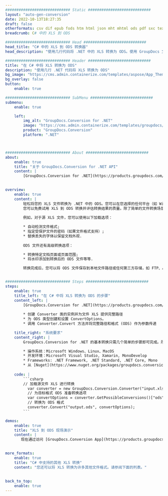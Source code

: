 ```yaml
---
############################# Static ############################
layout: "auto-gen-conversion"
date: 2022-10-13T18:27:35
draft: false
otherformats: csv dif epub fods htm html json mht mhtml ods pdf sxc tex tsv xlam xls xlsb xlsm xlsx xlt xltm xltx xml xps
breadcrumb: C# 中的 XLS 到 ODS

############################# Head ############################
head_title: "C# 中的 XLS 到 ODS 转换器"
head_description: "使用几行代码将 .NET 中的 XLS 转换为 ODS。使用 GroupDocs 文档转换 API 转换 160 多种文件格式。"

############################# Header ############################
title: "在 C# 中将 XLS 转换为 ODS"
description: "使用几行 .NET 代码将 XLS 转换为 ODS"
bg_image: "https://cms.admin.containerize.com/templates/aspose/App_Themes/V3/images/bg/header1.png"
bg_overlay: false
button:
    enable: true

############################# SubMenu ############################
submenu:
    enable: true

    left:
        img_alt: "GroupDocs.Conversion for .NET"
        image: "https://cms.admin.containerize.com/templates/groupdocs/images/product-logos/90x90-noborder/groupdocs-conversion-net.png"
        product: "GroupDocs.Conversion"
        platform: ".NET"



############################# About ############################
about:
    enable: true
    title: "关于 GroupDocs.Conversion for .NET API"
    content: |
        [GroupDocs.Conversion for .NET](https://products.groupdocs.com/conversion/net/)可用于转换Microsoft Word、Excel、PowerPoint、PDF、Visio等格式。 GroupDocs.Conversion 是一个独立的 API，适用于需要高性能的后端和内部系统。它不依赖于任何软件，例如 Microsoft 或 Open Office。
    

overview:
    enable: true
    content: |
        轻松将您的 XLS 文件转换为 .NET 中的 ODS。您可以在您选择的任何平台（如 Windows、Linux、macOS）中仅使用几行 C# 代码行。
        您可以免费试用 XLS 到 ODS 转换并评估转换结果的质量。除了简单的文件转换场景，您还可以尝试更高级的选项来加载源 XLS 文件和保存输出 ODS 结果。 
        
        例如，对于源 XLS 文件，您可以使用以下加载选项：

        * 自动检测文件格式;
        * 指定受保护文件的密码（如果文件格式支持）;
        * 替换丢失的字体以保留文档外观.
        
        ODS 文件还有高级转换选项：

        * 转换特定文档页面或页面范围;
        * 将水印添加到转换后的 ODS 文件等等.

        转换完成后，您可以将 ODS 文件保存到本地文件路径或任何第三方存储，如 FTP、Amazon S3、Google Drive、Dropbox 等。请注意 - 将 XLS 转换为 ODS 无需安装任何额外的软件 - 如 MS Office、Open Office、Adobe Acrobat Reader 等。


############################# Steps ############################
steps:
    enable: true
    title_left: "在 C# 中将 XLS 转换为 ODS 的步骤"
    content_left: |
        [GroupDocs.Conversion for .NET](https://products.groupdocs.com/conversion/net/) 使开发人员只需几行代码即可轻松地将 XLS 文件转换为 ODS。
        
        * 创建 Converter 类的实例并为文件 XLS 提供完整路径
        * 为 ODS 类型创建和设置 ConvertOptions。
        * 调用 Converter.Convert 方法并将完整路径和格式 (ODS) 作为参数传递

    title_right: "系统要求"
    content_right: |
        GroupDocs.Conversion for .NET 的基本转换只需几个简单的步骤即可完成。所有主要平台和操作系统都支持我们的 API。在执行以下代码之前，请确保您的系统上安装了以下先决条件。

        * 操作系统：Microsoft Windows、Linux、MacOS
        * 开发环境：Microsoft Visual Studio, Xamarin, MonoDevelop
        * Frameworks: .NET Framework, .NET Standard, .NET Core, Mono
        * 从 [Nuget](https://www.nuget.org/packages/groupdocs.conversion) 获取最新的 GroupDocs.Conversion for .NET
         
    code: |
        ```csharp    
        // 加载源文件 XLS 进行转换
          var converter = new GroupDocs.Conversion.Converter("input.xls");
          // 为目标格式 ODS 准备转换选项
          var convertOptions = converter.GetPossibleConversions()["ods"].ConvertOptions;
          // 转换为 ODS 格式
          converter.Convert("output.ods", convertOptions);
        ```

demos:
    enable: true
    title: "XLS 到 ODS 现场演示"
    content: |
       现在通过访问 [GroupDocs.Conversion App](https://products.groupdocs.app/conversion/family) 网站将 XLS 转换为 ODS。在线演示具有以下优点
          

more_formats:
    enable: true
    title: "C# 中支持的其他 XLS 转换"
    content: "您还可以将 XLS 转换为许多其他文件格式。请参阅下面的列表。"
       
       
back_to_top:
    enable: true
---
```

